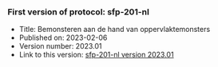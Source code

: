 ### First version of protocol: sfp-201-nl

- Title: Bemonsteren aan de hand van oppervlaktemonsters
- Published on: 2023-02-06
- Version number: 2023.01
- Link to this version: [sfp-201-nl version 2023.01](2023.01/index.html)

<!--One entry for each release describing the generic changes since the previous release.
e.g. (sort most recent first)

- 2020.03
    - sfp-403_shorttitle_nl (first version)
    - sfp-403_shorttitle_en (first version)
- 2020.02
    - sfp-402_shorttitle_nl (update)
- 2020.01
    - sfp-402_shorttitle_nl (first version)
-->
